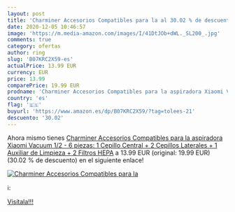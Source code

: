 ```yaml
---
layout: post
title: 'Charminer Accesorios Compatibles para la al 30.02 % de descuento'
date: 2020-12-05 10:46:57
image: 'https://m.media-amazon.com/images/I/41DtJOb+dWL._SL200_.jpg'
comments: true
category: ofertas
author: ring
slug: 'B07KRC2X59-es'
actualPrice: 13.99 EUR
currency: EUR
price: 13.99
comparePrice: 19.99 EUR
prodname: 'Charminer Accesorios Compatibles para la aspiradora Xiaomi Vacuum 1/2 - 6 piezas: 1 Cepillo Central + 2 Cepillos Laterales + 1 Auxiliar de Limpieza + 2 Filtros HEPA'
country: 'es'
flag: '🇪🇸'
buyurl: 'https://www.amazon.es/dp/B07KRC2X59/?tag=tolees-21'
descuento: '30.02'
---
```


Ahora mismo tienes [Charminer Accesorios Compatibles para la aspiradora Xiaomi Vacuum 1/2 - 6 piezas: 1 Cepillo Central + 2 Cepillos Laterales + 1 Auxiliar de Limpieza + 2 Filtros HEPA](https://www.amazon.es/dp/B07KRC2X59/?tag=tolees-21) a 13.99 EUR (original: 19.99 EUR) (30.02 %  de descuento) en el siguiente enlace!

[![Charminer Accesorios Compatibles para la](https://m.media-amazon.com/images/I/41DtJOb+dWL._SL200_.jpg)](https://www.amazon.es/dp/B07KRC2X59/?tag=tolees-21)

ℹ️:


[Visítala!!!](https://www.amazon.es/dp/B07KRC2X59/?tag=tolees-21)
